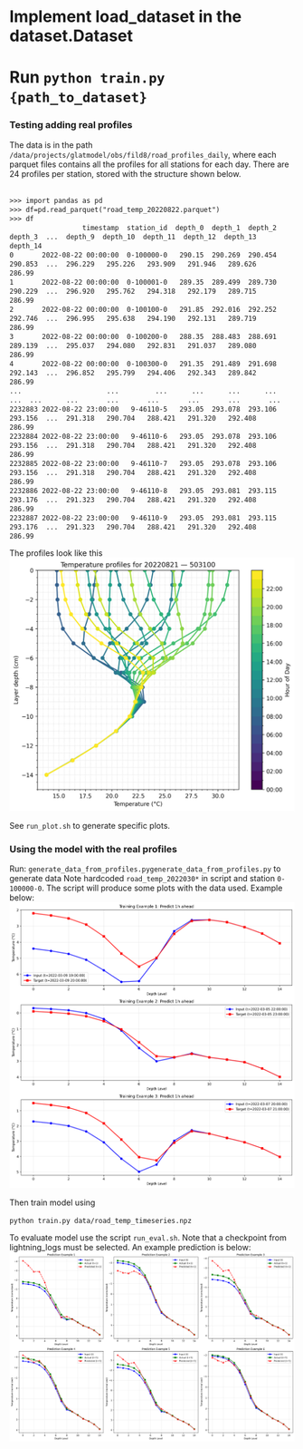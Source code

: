 
# Implement load_dataset in the dataset.Dataset
# Run `python train.py {path_to_dataset}`

### Testing adding real profiles
The data is in the path `/data/projects/glatmodel/obs/fild8/road_profiles_daily`, where
each parquet files contains all the profiles for all stations for each day.
There are 24 profiles per station, stored with the structure shown below.


```

>>> import pandas as pd
>>> df=pd.read_parquet("road_temp_20220822.parquet")
>>> df
                  timestamp  station_id  depth_0  depth_1  depth_2  depth_3  ...  depth_9  depth_10  depth_11  depth_12  depth_13  depth_14
0       2022-08-22 00:00:00  0-100000-0   290.15  290.269  290.454  290.853  ...  296.229   295.226   293.909   291.946   289.626    286.99
1       2022-08-22 00:00:00  0-100001-0   289.35  289.499  289.730  290.229  ...  296.920   295.762   294.318   292.179   289.715    286.99
2       2022-08-22 00:00:00  0-100100-0   291.85  292.016  292.252  292.746  ...  296.995   295.638   294.190   292.131   289.719    286.99
3       2022-08-22 00:00:00  0-100200-0   288.35  288.483  288.691  289.139  ...  295.037   294.080   292.831   291.037   289.080    286.99
4       2022-08-22 00:00:00  0-100300-0   291.35  291.489  291.698  292.143  ...  296.852   295.799   294.406   292.343   289.842    286.99
...                     ...         ...      ...      ...      ...      ...  ...      ...       ...       ...       ...       ...       ...
2232883 2022-08-22 23:00:00   9-46110-5   293.05  293.078  293.106  293.156  ...  291.318   290.704   288.421   291.320   292.408    286.99
2232884 2022-08-22 23:00:00   9-46110-6   293.05  293.078  293.106  293.156  ...  291.318   290.704   288.421   291.320   292.408    286.99
2232885 2022-08-22 23:00:00   9-46110-7   293.05  293.078  293.106  293.156  ...  291.318   290.704   288.421   291.320   292.408    286.99
2232886 2022-08-22 23:00:00   9-46110-8   293.05  293.081  293.115  293.176  ...  291.323   290.704   288.421   291.320   292.408    286.99
2232887 2022-08-22 23:00:00   9-46110-9   293.05  293.081  293.115  293.176  ...  291.323   290.704   288.421   291.320   292.408    286.99
```

The profiles look like this
![Profile Example](./figs/profiles_20220821_503100.png)

See `run_plot.sh` to generate specific plots.

### Using the model with the real profiles
Run:
`generate_data_from_profiles.pygenerate_data_from_profiles.py`
to generate data
Note hardcoded `road_temp_2022030*` in script and station `0-100000-0`. 
The script will produce some plots with the data used.
Example below:
![Training Example](./figs/training_examples.png)

Then train model using

`python train.py data/road_temp_timeseries.npz`

To evaluate model use the script `run_eval.sh`. Note that a checkpoint 
from lightning_logs must be selected.
An example prediction is below:
![Prediction Example](./figs/model_predictions.png)
